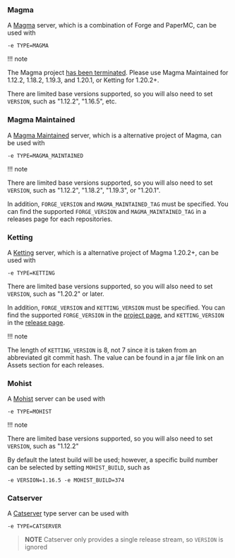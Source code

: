 

### Magma

A [Magma](https://magmafoundation.org/) server, which is a combination of Forge and PaperMC, can be used with

    -e TYPE=MAGMA

!!! note

The Magma project [has been terminated](https://git.magmafoundation.org/magmafoundation/magma-1-20-x/-/commit/4e7abe37403c47d09b74b77bcfc26a19b18f5891). Please use Magma Maintained for 1.12.2, 1.18.2, 1.19.3, and 1.20.1, or Ketting for 1.20.2+.

There are limited base versions supported, so you will also need to  set `VERSION`, such as "1.12.2", "1.16.5", etc.

### Magma Maintained
A [Magma Maintained](https://github.com/magmamaintained/) server, which is a alternative project of Magma, can be used with

    -e TYPE=MAGMA_MAINTAINED

!!! note

There are limited base versions supported, so you will also need to set `VERSION`, such as "1.12.2", "1.18.2", "1.19.3", or "1.20.1".

In addition, `FORGE_VERSION` and `MAGMA_MAINTAINED_TAG` must be specified. You can find the supported `FORGE_VERSION` and `MAGMA_MAINTAINED_TAG` in a releases page for each repositories.

### Ketting

A [Ketting](https://github.com/kettingpowered/Ketting-1-20-x) server, which is a alternative project of Magma 1.20.2+, can be used with

    -e TYPE=KETTING

There are limited base versions supported, so you will also need to  set `VERSION`, such as "1.20.2" or later.

In addition, `FORGE_VERSION` and `KETTING_VERSION` must be specified. You can find the supported `FORGE_VERSION` in the [project page](https://github.com/kettingpowered/Ketting-1-20-x), and `KETTING_VERSION` in the [release page](https://github.com/kettingpowered/Ketting-1-20-x/releases).

!!! note

The length of `KETTING_VERSION` is 8, not 7 since it is taken from an abbreviated git commit hash. The value can be found in a jar file link on an Assets section for each releases.


### Mohist

A [Mohist](https://github.com/MohistMC/Mohist) server can be used with

    -e TYPE=MOHIST

!!! note

There are limited base versions supported, so you will also need to  set `VERSION`, such as "1.12.2"

By default the latest build will be used; however, a specific build number can be selected by setting `MOHIST_BUILD`, such as

    -e VERSION=1.16.5 -e MOHIST_BUILD=374

### Catserver

A [Catserver](http://catserver.moe/) type server can be used with

    -e TYPE=CATSERVER

> **NOTE** Catserver only provides a single release stream, so `VERSION` is ignored
